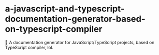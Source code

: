 # a-javascript-and-typescript-documentation-generator-based-on-typescript-compiler
:construction: A documentation generator for JavaScript/TypeScript projects, based on TypeScript compiler, lol.
